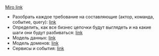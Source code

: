 [Miro link](https://miro.com/app/board/uXjVOVLBWvM=/?share_link_id=836969420240)

* Разобрать каждое требование на составляющие (актор, команда, событие, query): [link](./events.md)
* Определить, как все бизнес цепочки будут выглядеть и на какие шаги они будут разбиваться: [link](./business-chains.png)
* Модель данных: [link](./data-model.png)
* Модель доменов: [link](./domain-model.png)
* Сервисы и события: [link](./services-events.png)
